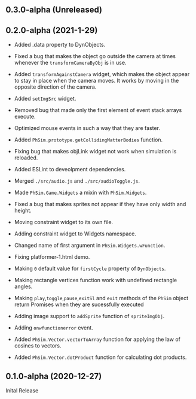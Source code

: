 ## 0.3.0-alpha (Unreleased)

## 0.2.0-alpha (2021-1-29)

* Added .data property to DynObjects.

* Fixed a bug that makes the object go outside the camera at times whenever the ```transformCameraByObj``` is in use.

* Added ```transformAgainstCamera``` widget, which makes the object appear to stay in place when the camera moves. It works by moving in the opposite direction of the camera.

* Added ```setImgSrc``` widget.

* Removed bug that made only the first element of event stack arrays execute.

* Optimized mouse events in such a way that they are faster.

* Added `PhSim.prototype.getCollidingMatterBodies` function.

* Fixing bug that makes objLink widget not work when simulation is reloaded.

* Added ESLint to deveolpment dependencies.

* Merged `./src/audio.js` and `./src/audioToggle.js`.

* Made `PhSim.Game.Widgets` a mixin with `PhSim.Widgets`.

* Fixed a bug that makes sprites not appear if they have only width and height.

* Moving constraint widget to its own file.

* Adding constraint widget to Widgets namespace.

* Changed name of first argument in `PhSim.Widgets.wFunction`.

* Fixing platformer-1.html demo.

* Making `0` default value for `firstCycle` property of `DynObjects`.

* Making rectangle vertices function work with undefined rectangle angles.

* Making `play`,`toggle`,`pause`,`exitSl` and `exit` methods of the `PhSim` object return Promises when they are sucessfully executed

* Adding image support to `addSprite` function of `spriteImgObj`.

* Adding `onwfunctionerror` event.

* Added `PhSim.Vector.vectorToArray` function for applying the law of cosines to vectors.

* Added `PhSim.Vector.dotProduct` function for calculating dot products.

## 0.1.0-alpha (2020-12-27)
Inital Release